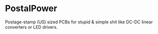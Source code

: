 # PostalPower
Postage-stamp (US) sized PCBs for stupid &amp; simple shit like DC-DC linear converters or LED drivers.
